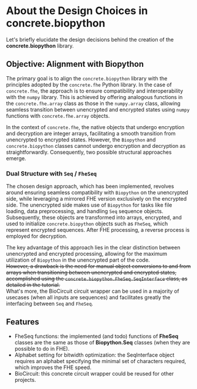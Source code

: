 # About the Design Choices in concrete.biopython

Let's briefly elucidate the design decisions behind the creation of the **concrete.biopython** library.

## Objective: Alignment with Biopython
The primary goal is to align the `concrete.biopython` library with the principles adopted by the `concrete.fhe` Python library. In the case of `concrete.fhe`, the approach is to ensure compatibility and interoperability with the `numpy` library. This is achieved by offering analogous functions in the `concrete.fhe.array` class as those in the `numpy.array` class, allowing seamless transition between unencrypted and encrypted states using `numpy` functions with `concrete.fhe.array` objects.

In the context of `concrete.fhe`, the native objects that undergo encryption and decryption are integer arrays, facilitating a smooth transition from unencrypted to encrypted states. However, the `Biopython` and `concrete.biopython` classes cannot undergo encryption and decryption as straightforwardly. Consequently, two possible structural approaches emerge.

### Dual Structure with `Seq` / `FheSeq`
The chosen design approach, which has been implemented, revolves around ensuring seamless compatibility with `Biopython` on the unencrypted side, while leveraging a mirrored FHE version exclusively on the encrypted side. The unencrypted side makes use of `Biopython` for tasks like file loading, data preprocessing, and handling `Seq` sequence objects. Subsequently, these objects are transformed into arrays, encrypted, and used to initialize `concrete.biopython` objects such as `FheSeq`, which represent encrypted sequences. After FHE processing, a reverse process is employed for decryption.

The key advantage of this approach lies in the clear distinction between unencrypted and encrypted processing, allowing for the maximum utilization of `Biopython` in the unencrypted part of the code.  
~~However, a drawback is the need for manual object conversions to and from arrays when transitioning between unencrypted and encrypted states, accomplished using the `concrete.biopython.FheSeq.SeqInterface` class, as detailed in the tutorial.~~  
What's more, the BioCircuit circuit wrapper can be used in a majority of usecases (when all inputs are sequences) and facilitates greatly the interfacing between `Seq`
 and `FheSeq`.


## Features

- FheSeq functions: the implemented (and todo) functions of **FheSeq** classes are the same as those of **Biopython.Seq** classes (when they are possible to do in FHE).
- Alphabet setting for bitwidth optimization: the SeqInterface object requires an alphabet specifying the minimal set of characters required, which improves the FHE speed.
- BioCircuit: this concrete circuit wrapper could be reused for other projects.